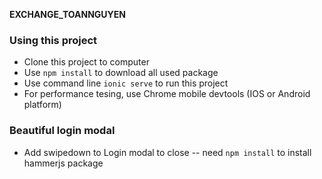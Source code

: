 **EXCHANGE_TOANNGUYEN**
### Using this project

 - Clone this project to computer
 - Use `npm install` to download all used package
 - Use command line `ionic serve` to run this project
 - For performance tesing, use Chrome mobile devtools (IOS or Android platform)

### Beautiful login modal

-   Add swipedown to Login modal to close -- need `npm install` to install
    hammerjs package
